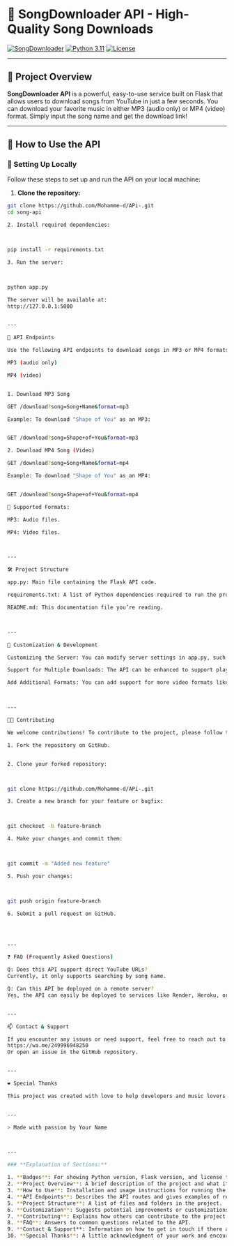 # 🎵 **SongDownloader API** - High-Quality Song Downloads

[![SongDownloader](https://img.shields.io/badge/Flask-API-orange.svg?style=flat)](https://flask.palletsprojects.com/)
[![Python 3.11](https://img.shields.io/badge/Python-3.11-blue?style=flat)](https://www.python.org/)
[![License](https://img.shields.io/badge/License-MIT-green.svg?style=flat)](https://opensource.org/licenses/MIT)

---

## **📖 Project Overview**

**SongDownloader API** is a powerful, easy-to-use service built on Flask that allows users to download songs from YouTube in just a few seconds. You can download your favorite music in either MP3 (audio only) or MP4 (video) format. Simply input the song name and get the download link!

---

## **🚀 How to Use the API**

### **🔧 Setting Up Locally**

Follow these steps to set up and run the API on your local machine:

1. **Clone the repository:**

```bash
git clone https://github.com/Mohamme-d/APi-.git
cd song-api

2. Install required dependencies:



pip install -r requirements.txt

3. Run the server:



python app.py

The server will be available at:
http://127.0.0.1:5000


---

📡 API Endpoints

Use the following API endpoints to download songs in MP3 or MP4 formats:

MP3 (audio only)

MP4 (video)


1. Download MP3 Song

GET /download?song=Song+Name&format=mp3

Example: To download "Shape of You" as an MP3:


GET /download?song=Shape+of+You&format=mp3

2. Download MP4 Song (Video)

GET /download?song=Song+Name&format=mp4

Example: To download "Shape of You" as an MP4:


GET /download?song=Shape+of+You&format=mp4

🔄 Supported Formats:

MP3: Audio files.

MP4: Video files.



---

🛠️ Project Structure

app.py: Main file containing the Flask API code.

requirements.txt: A list of Python dependencies required to run the project.

README.md: This documentation file you’re reading.



---

🔧 Customization & Development

Customizing the Server: You can modify server settings in app.py, such as the port or route.

Support for Multiple Downloads: The API can be enhanced to support playlist downloads from YouTube or batch downloads.

Add Additional Formats: You can add support for more video formats like avi, mkv, etc.



---

🧑‍💻 Contributing

We welcome contributions! To contribute to the project, please follow these steps:

1. Fork the repository on GitHub.


2. Clone your forked repository:



git clone https://github.com/Mohamme-d/APi-.git

3. Create a new branch for your feature or bugfix:



git checkout -b feature-branch

4. Make your changes and commit them:



git commit -m "Added new feature"

5. Push your changes:



git push origin feature-branch

6. Submit a pull request on GitHub.




---

❓ FAQ (Frequently Asked Questions)

Q: Does this API support direct YouTube URLs?
Currently, it only supports searching by song name.

Q: Can this API be deployed on a remote server?
Yes, the API can easily be deployed to services like Render, Heroku, or any VPS.


---

📫 Contact & Support

If you encounter any issues or need support, feel free to reach out to me at:
https://wa.me/249996948250
Or open an issue in the GitHub repository.


---

❤️ Special Thanks

This project was created with love to help developers and music lovers enjoy fast and easy song downloads. If you liked the project, please ⭐ star it on GitHub!


---

> Made with passion by Your Name



---

### **Explanation of Sections:**

1. **Badges**: For showing Python version, Flask version, and license type at the top.
2. **Project Overview**: A brief description of the project and what it does.
3. **How to Use**: Installation and usage instructions for running the API.
4. **API Endpoints**: Describes the API routes and gives examples of requests.
5. **Project Structure**: A list of files and folders in the project.
6. **Customization**: Suggests potential improvements or customizations to the project.
7. **Contributing**: Explains how others can contribute to the project.
8. **FAQ**: Answers to common questions related to the API.
9. **Contact & Support**: Information on how to get in touch if there are any issues.
10. **Special Thanks**: A little acknowledgment of your work and encouraging users to give stars on GitHub.

